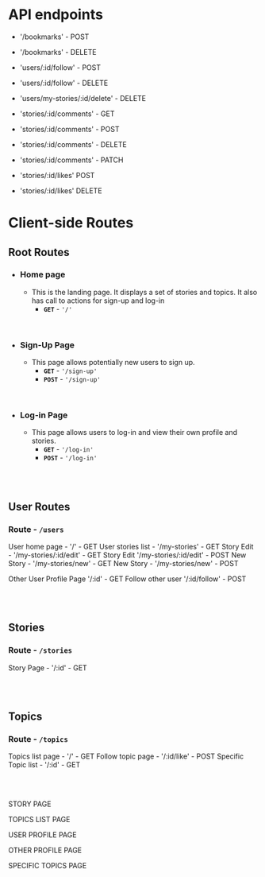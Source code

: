 # API endpoints
- '/bookmarks' - POST
- '/bookmarks' - DELETE

- 'users/:id/follow' - POST
- 'users/:id/follow' - DELETE
- 'users/my-stories/:id/delete' - DELETE

- 'stories/:id/comments' - GET
- 'stories/:id/comments' - POST
- 'stories/:id/comments' - DELETE
- 'stories/:id/comments' - PATCH

- 'stories/:id/likes' POST
- 'stories/:id/likes' DELETE


# Client-side Routes

## Root Routes
- ### Home page
    - This is the landing page. It displays a set of stories and topics. It also has call to actions for sign-up and log-in
	    - **`GET`** - `'/'`

<br>

- ### Sign-Up Page
    - This page allows potentially new users to sign up.
		- **`GET`** - `'/sign-up'`
		- **`POST`** - `'/sign-up'`

<br>

- ### Log-in Page
	- This page allows users to log-in and view their own profile and stories.
		- **`GET`** - `'/log-in'`
		- **`POST`** - `'/log-in'`

<br>
<br>

## User Routes
### Route - `/users`
User home page - '/' - GET
User stories list - '/my-stories' - GET
Story Edit - '/my-stories/:id/edit' - GET
Story Edit '/my-stories/:id/edit' - POST
New Story - '/my-stories/new' - GET
New Story - '/my-stories/new' - POST

Other User Profile Page '/:id' - GET
Follow other user '/:id/follow' - POST


<br>
<br>

## Stories
### Route - `/stories`

Story Page - '/:id' - GET

<br>
<br>

## Topics
### Route - `/topics`

Topics list page - '/' - GET
Follow topic page - '/:id/like' - POST
Specific Topic list - '/:id' - GET

<br>
<br>




STORY PAGE

TOPICS LIST PAGE

USER PROFILE PAGE

OTHER PROFILE PAGE

SPECIFIC TOPICS PAGE
